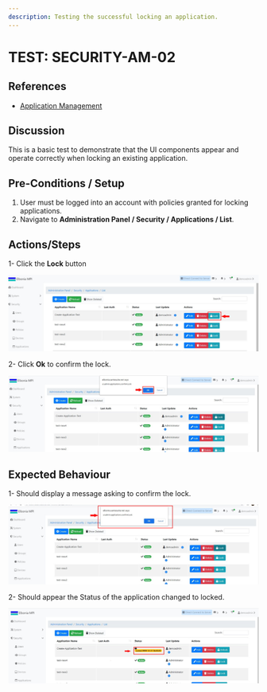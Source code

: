```yaml
---
description: Testing the successful locking an application.
---
```


# TEST: SECURITY-AM-02

## References

* [Application Management](broken-reference)

## Discussion

This is a basic test to demonstrate that the UI components appear and operate correctly when locking an existing application.

## **Pre-Conditions / Setup**

1. User must be logged into an account with policies granted for locking applications.
2. Navigate to **Administration Panel / Security / Applications / List**.

## Actions/Steps

1- Click the **Lock** button

![](<../../../../../../../../.gitbook/assets/6 (1).jpg>)

2- Click  **Ok** to confirm the lock.

![](<../../../../../../../../.gitbook/assets/8 (1).jpg>)

## Expected Behaviour

1- Should display a message asking to confirm the lock.

![](../../../../../../../../.gitbook/assets/7.jpg)

2- Should appear the Status of the application changed to locked.

![](../../../../../../../../.gitbook/assets/9.jpg)
